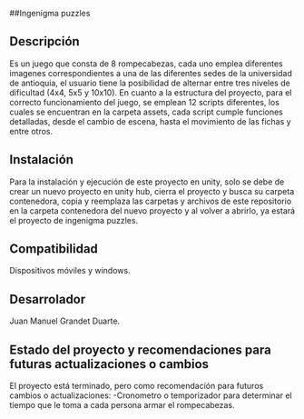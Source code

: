 ##Ingenigma puzzles

## Descripción
Es un juego que consta de 8 rompecabezas, cada uno emplea diferentes imagenes correspondientes a una de las diferentes sedes de la universidad de antioquia, el usuario tiene la posibilidad de alternar entre tres niveles de  dificultad (4x4, 5x5 y 10x10).
En cuanto a la estructura del proyecto, para el correcto funcionamiento del juego, se emplean 12 scripts diferentes, los cuales se encuentran en la carpeta assets, cada script cumple funciones detalladas, desde el cambio de escena, hasta el movimiento de las fichas y entre otros.

## Instalación
Para la instalación y ejecución de este proyecto en unity, solo se debe de crear un nuevo proyecto en unity hub, cierra el proyecto y busca su carpeta contenedora, copia y reemplaza las carpetas y archivos de este repositorio en la carpeta contenedora del nuevo proyecto y al volver a abrirlo, ya estará el proyecto de ingenigma puzzles.

## Compatibilidad
Dispositivos móviles y windows.

## Desarrolador
Juan Manuel Grandet Duarte.

## Estado del proyecto y recomendaciones para futuras actualizaciones o cambios
El proyecto está terminado, pero como recomendación para futuros cambios o actualizaciones:
-Cronometro o temporizador para determinar el tiempo que le toma a cada persona armar el rompecabezas.
